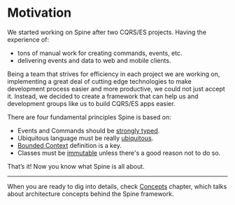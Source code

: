 # Motivation

We started working on Spine after two CQRS/ES projects. Having the experience
of:
- tons of manual work for creating commands, events, etc.
- delivering events and data to web and mobile clients.

Being a team that strives for efficiency in each project we are working on, implementing a great deal of cutting edge technologies to make development process easier and more productive, we could not just accept it. 
Instead, we decided to create a framework that can help us and development groups like us to build CQRS/ES apps easier.

There are four fundamental principles Spine is based on:
* Events and Commands should be [ strongly typed](motivation/strongly-typed.md).
* Ubiquitous language must be really [ubiquitous](/motivation/ubiquitous-language.md).
* [Bounded Context](/motivation/bounded-context.md) definition is a key.
* Classes must be [immutable](/motivation/immutability.md) unless there's a
good reason not to do so.

That’s it! Now you know what Spine is  all about. 

---
When you are ready to dig into details, check [Concepts](concepts.md)  chapter, which talks about architecture concepts behind the Spine framework.
